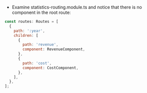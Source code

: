- Examine statistics-routing.module.ts and notice that there is no component in the root route:

```javascript
const routes: Routes = [
  {
    path: ':year',
    children: [
      {
        path: 'revenue',
        component: RevenueComponent,
      },
      {
        path: 'cost',
        component: CostComponent,
      },
    ],
  },
];
```